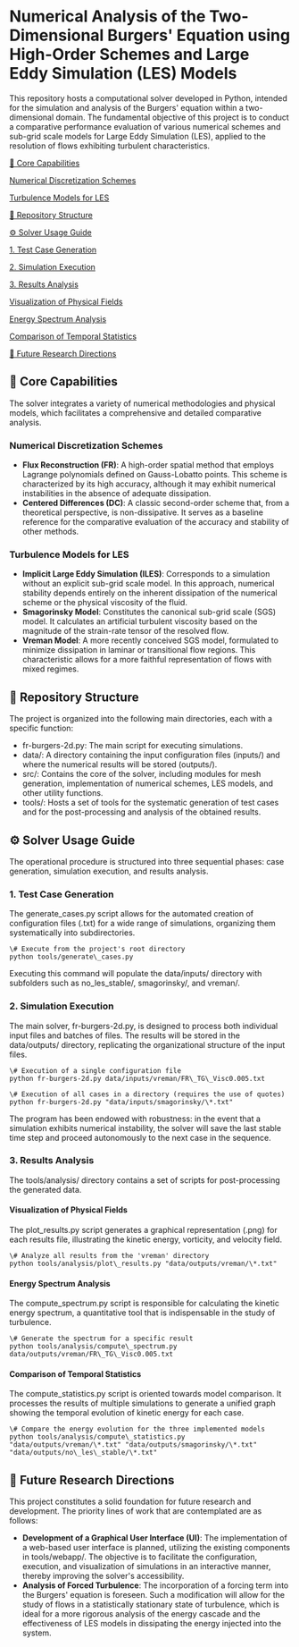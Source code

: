 # **Numerical Analysis of the Two-Dimensional Burgers' Equation using High-Order Schemes and Large Eddy Simulation (LES) Models**

This repository hosts a computational solver developed in Python, intended for the simulation and analysis of the Burgers' equation within a two-dimensional domain. The fundamental objective of this project is to conduct a comparative performance evaluation of various numerical schemes and sub-grid scale models for Large Eddy Simulation (LES), applied to the resolution of flows exhibiting turbulent characteristics.

[🚀 Core Capabilities](#heading=)

[Numerical Discretization Schemes](#heading=)

[Turbulence Models for LES](#heading=)

[📁 Repository Structure](#heading=)

[⚙️ Solver Usage Guide](#heading=)

[1\. Test Case Generation](#heading=)

[2\. Simulation Execution](#heading=)

[3\. Results Analysis](#heading=)

[Visualization of Physical Fields](#heading=)

[Energy Spectrum Analysis](#heading=)

[Comparison of Temporal Statistics](#heading=)

[🔮 Future Research Directions](#heading=)

## **🚀 Core Capabilities**

The solver integrates a variety of numerical methodologies and physical models, which facilitates a comprehensive and detailed comparative analysis.

### **Numerical Discretization Schemes**

* **Flux Reconstruction (FR)**: A high-order spatial method that employs Lagrange polynomials defined on Gauss-Lobatto points. This scheme is characterized by its high accuracy, although it may exhibit numerical instabilities in the absence of adequate dissipation.  
* **Centered Differences (DC)**: A classic second-order scheme that, from a theoretical perspective, is non-dissipative. It serves as a baseline reference for the comparative evaluation of the accuracy and stability of other methods.

### **Turbulence Models for LES**

* **Implicit Large Eddy Simulation (ILES)**: Corresponds to a simulation without an explicit sub-grid scale model. In this approach, numerical stability depends entirely on the inherent dissipation of the numerical scheme or the physical viscosity of the fluid.  
* **Smagorinsky Model**: Constitutes the canonical sub-grid scale (SGS) model. It calculates an artificial turbulent viscosity based on the magnitude of the strain-rate tensor of the resolved flow.  
* **Vreman Model**: A more recently conceived SGS model, formulated to minimize dissipation in laminar or transitional flow regions. This characteristic allows for a more faithful representation of flows with mixed regimes.

## **📁 Repository Structure**

The project is organized into the following main directories, each with a specific function:

* fr-burgers-2d.py: The main script for executing simulations.  
* data/: A directory containing the input configuration files (inputs/) and where the numerical results will be stored (outputs/).  
* src/: Contains the core of the solver, including modules for mesh generation, implementation of numerical schemes, LES models, and other utility functions.  
* tools/: Hosts a set of tools for the systematic generation of test cases and for the post-processing and analysis of the obtained results.

## **⚙️ Solver Usage Guide**

The operational procedure is structured into three sequential phases: case generation, simulation execution, and results analysis.

### **1\. Test Case Generation**

The generate\_cases.py script allows for the automated creation of configuration files (.txt) for a wide range of simulations, organizing them systematically into subdirectories.  
```
\# Execute from the project's root directory  
python tools/generate\_cases.py
```
Executing this command will populate the data/inputs/ directory with subfolders such as no\_les\_stable/, smagorinsky/, and vreman/.

### **2\. Simulation Execution**

The main solver, fr-burgers-2d.py, is designed to process both individual input files and batches of files. The results will be stored in the data/outputs/ directory, replicating the organizational structure of the input files.  
```
\# Execution of a single configuration file  
python fr-burgers-2d.py data/inputs/vreman/FR\_TG\_Visc0.005.txt
```
```
\# Execution of all cases in a directory (requires the use of quotes)  
python fr-burgers-2d.py "data/inputs/smagorinsky/\*.txt"
```
The program has been endowed with robustness: in the event that a simulation exhibits numerical instability, the solver will save the last stable time step and proceed autonomously to the next case in the sequence.

### **3\. Results Analysis**

The tools/analysis/ directory contains a set of scripts for post-processing the generated data.

#### **Visualization of Physical Fields**

The plot\_results.py script generates a graphical representation (.png) for each results file, illustrating the kinetic energy, vorticity, and velocity field.  
```
\# Analyze all results from the 'vreman' directory  
python tools/analysis/plot\_results.py "data/outputs/vreman/\*.txt"
```
#### **Energy Spectrum Analysis**

The compute\_spectrum.py script is responsible for calculating the kinetic energy spectrum, a quantitative tool that is indispensable in the study of turbulence.  
```
\# Generate the spectrum for a specific result  
python tools/analysis/compute\_spectrum.py data/outputs/vreman/FR\_TG\_Visc0.005.txt
```
#### **Comparison of Temporal Statistics**

The compute\_statistics.py script is oriented towards model comparison. It processes the results of multiple simulations to generate a unified graph showing the temporal evolution of kinetic energy for each case.  
```
\# Compare the energy evolution for the three implemented models  
python tools/analysis/compute\_statistics.py "data/outputs/vreman/\*.txt" "data/outputs/smagorinsky/\*.txt" "data/outputs/no\_les\_stable/\*.txt"
```
## **🔮 Future Research Directions**

This project constitutes a solid foundation for future research and development. The priority lines of work that are contemplated are as follows:

* **Development of a Graphical User Interface (UI)**: The implementation of a web-based user interface is planned, utilizing the existing components in tools/webapp/. The objective is to facilitate the configuration, execution, and visualization of simulations in an interactive manner, thereby improving the solver's accessibility.  
* **Analysis of Forced Turbulence**: The incorporation of a forcing term into the Burgers' equation is foreseen. Such a modification will allow for the study of flows in a statistically stationary state of turbulence, which is ideal for a more rigorous analysis of the energy cascade and the effectiveness of LES models in dissipating the energy injected into the system.

